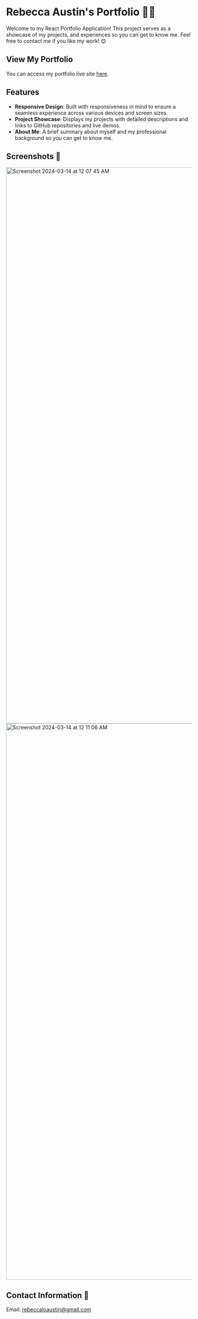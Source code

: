 # Rebecca Austin's Portfolio :briefcase::wave:

Welcome to my React Portfolio Application! This project serves as a showcase of my projects, and experiences so you can get to know me. Feel free to contact me if you like my work! :blush:

## View My Portfolio 

You can access my portfolio live site [here](https://rebeccaloaustin.netlify.app/).

## Features
- **Responsive Design**: Built with responsiveness in mind to ensure a seamless experience across various devices and screen sizes.
- **Project Showcase**: Displays my projects with detailed descriptions and links to GitHub repositories and live demos.
- **About Me**: A brief summary about myself and my professional background so you can get to know me.

## Screenshots :camera_flash:
<img width="1508" alt="Screenshot 2024-03-14 at 12 07 45 AM" src="https://github.com/rebeccaloaustin/FrontendPortfolio/assets/141693053/b579d695-eec9-4e33-a315-79f4c81cd447">
<img width="1508" alt="Screenshot 2024-03-14 at 12 11 06 AM" src="https://github.com/rebeccaloaustin/FrontendPortfolio/assets/141693053/8774746c-44b6-4fbc-bdda-14ff22475415">


## Contact Information :email:
Email: rebeccaloaustin@gmail.com
